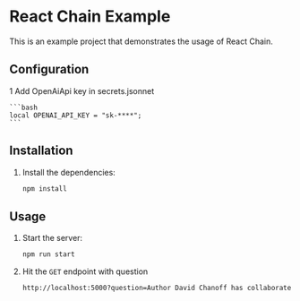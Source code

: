 # React Chain Example

This is an example project that demonstrates the usage of React Chain.

## Configuration

1 Add OpenAiApi key in secrets.jsonnet

    ```bash
    local OPENAI_API_KEY = "sk-****";
    ```

## Installation

1. Install the dependencies:

    ```bash
    npm install
    ```

## Usage

1. Start the server:

    ```bash
    npm run start
    ```

2. Hit the `GET` endpoint with question

    ```bash
    http://localhost:5000?question=Author David Chanoff has collaborated with a U.S. Navy admiral who served as the ambassador to the United Kingdom under which President?
    ```
